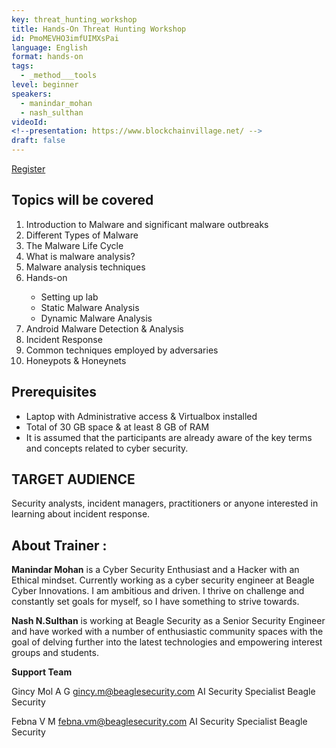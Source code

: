 ```yaml
---
key: threat_hunting_workshop
title: Hands-On Threat Hunting Workshop
id: PmoMEVHO3imfUIMXsPai
language: English
format: hands-on
tags:
  - _method___tools
level: beginner
speakers:
  - manindar_mohan
  - nash_sulthan
videoId: 
<!--presentation: https://www.blockchainvillage.net/ -->
draft: false
---
```


<a align="center" class="btn primary" target="_blank" rel="noopener" href="https://forms.gle/xetdM8BYCgKPm8Yu8">Register</a>

<h2>Topics will be covered</h2>
<ol>
<li>Introduction to Malware and significant malware outbreaks</li>
<li>Different Types of Malware</li>
<li>The Malware Life Cycle</li>
<li>What is malware analysis?</li>
<li>Malware analysis techniques</li>
<li>Hands-on</li>
  <ul>
    <li>Setting up lab</li>
    <li>Static Malware Analysis</li>
    <li>Dynamic Malware Analysis</li>
  </ul>
<li>Android Malware Detection & Analysis</li>
<li>Incident Response</li>
<li>Common techniques employed by adversaries </li>
<li>Honeypots & Honeynets</li>
</ol>

<h2>Prerequisites</h2>
<ul>
<li>Laptop with Administrative access & Virtualbox installed </li>
<li>Total of 30 GB space & at least 8 GB of RAM</li>
<li>It is assumed that the participants are already aware of the key terms and concepts related to cyber security.</li>
</ul>

<h2>TARGET AUDIENCE</h2>
Security analysts, incident managers, practitioners or anyone interested in learning about incident
response.

<h2>About Trainer :</h2>

**Manindar Mohan** is a Cyber Security Enthusiast and a Hacker with an Ethical mindset. Currently working as a cyber security engineer at Beagle Cyber Innovations. I am ambitious and driven. I thrive on challenge and constantly set goals for myself, so I have something to strive towards.

**Nash N.Sulthan** is working at Beagle Security as a Senior Security Engineer and have worked with a number of enthusiastic community spaces with the goal of delving further into the latest technologies and empowering interest groups and students. 

**Support Team**

Gincy Mol A G
gincy.m@beaglesecurity.com
AI Security Specialist
Beagle Security

Febna V M
febna.vm@beaglesecurity.com
AI Security Specialist
Beagle Security
<!--
<a align="center" class="btn primary" target="_blank" rel="noopener" href="https://docs.google.com/forms/d/1y7lt1tdIFla1KMybD5AkihWCKbIenk_hxqH1kKHCrgo/">Register</a>
-->